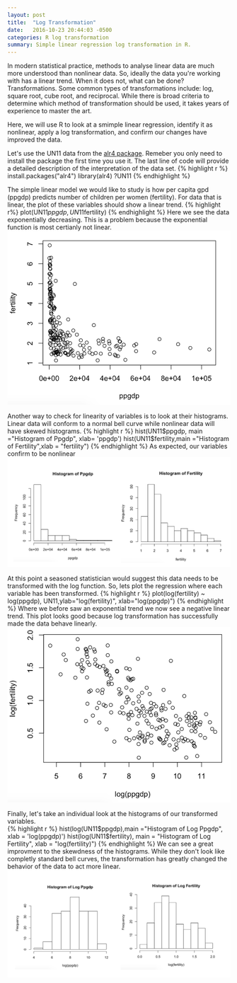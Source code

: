```yaml
---
layout: post
title:  "Log Transformation"
date:   2016-10-23 20:44:03 -0500
categories: R log transformation
summary: Simple linear regression log transformation in R. 
---
```

In modern statistical practice, methods to analyse linear data are much more understood than nonlinear data. So, ideally the data you're working with has a linear trend. When it does not, what can be done? Transformations. Some common types of transformations include: log, square root, cube root, and reciprocal. While there is broad criteria to determine which method of transformation should be used, it takes years of experience to master the art. 

Here, we will use R to look at a smimple linear regression, identify it as nonlinear, apply a log transformation, and confirm our changes have improved the data. 

Let's use the UN11 data from the [alr4 package](https://cran.r-project.org/web/packages/alr4/index.html). Remeber you only need to install the package the first time you use it. The last line of code will provide a detailed description of the interpretation of the data set. 
{% highlight r %}
install.packages("alr4")
library(alr4)
?UN11
{% endhighlight %}

The simple linear model we would like to study is how per capita gpd (ppgdp) predicts number of children per women (fertility). For data that is linear, the plot of these variables should show a linear trend.
{% highlight r%}
plot(UN11$ppgdp, UN11$fertility)
{% endhighlight %}
Here we see the data exponentially decreasing. This is a problem because the exponential function is most certianly not linear.
![plot](/assets/plot.png)

Another way to check for linearity of variables is to look at their histograms. Linear data will conform to a normal bell curve while  nonlinear data will have skewed histograms.
{% highlight r %}
hist(UN11$ppgdp, main ="Histogram of Ppgdp", xlab= 'ppgdp')
hist(UN11$fertility,main ="Histogram of Fertility",xlab = "fertility")
{% endhighlight %}
As expected, our variables confirm to be nonlinear
![hist](/assets/hist.png)

At this point a seasoned statistician would suggest this data needs to be transformed with the log function. So, lets plot the regression where each variable has been transformed. 
{% highlight r %}
plot(log(fertility) ~ log(ppgdp), UN11,ylab="log(fertility)", xlab="log(ppgdp)")
{% endhighlight %}
Where we before saw an exponential trend we now see a negative linear trend. This plot looks good because log transformation has successfully made the data behave linearly. 
![plot2](/assets/plot2.png)

Finally, let's take an individual look at the histograms of our transformed variables.   
{% highlight r %}
hist(log(UN11$ppgdp),main ="Histogram of Log Ppgdp", xlab = 'log(ppgdp)')
hist(log(UN11$fertility), main = "Histogram of Log Fertility", xlab = "log(fertility)")
{% endhighlight %}
We can see a great improvment to the skewdness of the histograms. While they don't look like completly standard bell curves, the transformation has greatly changed the behavior of the data to act more linear. 
![loghist](/assets/histlog.png)
